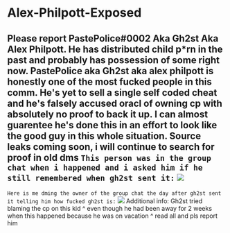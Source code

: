 # Alex-Philpott-Exposed

Please report PastePolice#0002 Aka Gh2st Aka Alex Philpott. He has distributed child p*rn in the past and probably has possession of some right now.
PastePolice aka Gh2st aka alex philpott is honestly one of the most fucked people in this comm. He's yet to sell a single self coded cheat and
he's falsely accused oracl of owning cp with absolutely no proof to back it up. I can almost guarentee he's done this in an effort to look like the good guy in this whole situation. Source leaks coming soon, i will continue to search for proof in old dms
`This person was in the group chat when i happened and i asked him if he still remembered when gh2st sent it:`
<img src="https://media.discordapp.net/attachments/919406835415519242/920518383349403709/unknown.png">
-----
`Here is me dming the owner of the group chat the day after gh2st sent it telling him how fucked gh2st is:`
<img src="https://media.discordapp.net/attachments/919406835415519242/920518545283113010/2.png">
Additional info: Gh2st tried blaming the cp on this kid ^ even though he had been away for 2 weeks when this happened because he was on vacation
^ read all and pls report him
